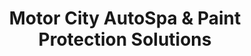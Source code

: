 ---
title: "Motor City AutoSpa & Paint Protection Solutions"
url: /royal-oak/motor-city-autospa-und-paint-protection-solutions/
shop: Autoteile
---